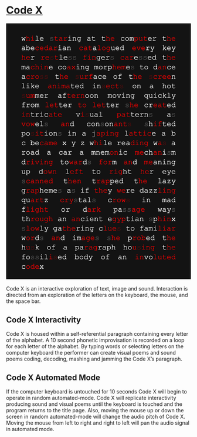# [Code X](https://www.wmarksutherland.com/code-x)  

![Code X Revealed](/docs/codex-full.png)

Code X is an interactive exploration of text, image and sound. Interaction is directed from an exploration of the letters on the keyboard, the mouse, and the space bar. 

## Code X Interactivity

Code X is housed within a self-referential paragraph containing every letter of the alphabet. A 10 second phonetic improvisation is recorded on a loop for each letter of the alphabet. By typing words or selecting letters on the computer keyboard the performer can create visual poems and sound poems coding, decoding, mashing and jamming the Code X’s paragraph.

## Code X Automated Mode

If the computer keyboard is untouched for 10 seconds Code X will begin to operate in random automated-mode. Code X will replicate interactivity producing sound and visual poems until the keyboard is touched and the program returns to the title page. Also, moving the mouse up or down the screen in random automated-mode will change the audio pitch of Code X. Moving the mouse from left to right and right to left will pan the audio signal in automated mode.